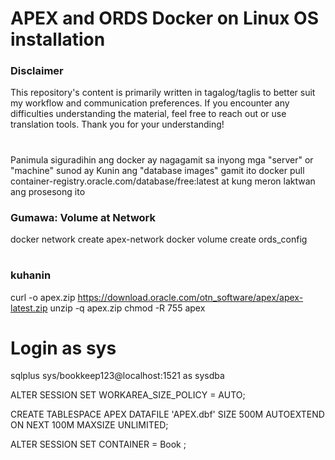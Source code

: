 # APEX and ORDS Docker on Linux OS installation 
### Disclaimer
This repository's content is primarily written in tagalog/taglis to better suit my workflow and communication preferences. If you encounter any difficulties understanding the material, feel free to reach out or use translation tools. Thank you for your understanding!
# 

Panimula siguradihin ang docker ay nagagamit sa inyong mga "server" or "machine" sunod ay Kunin ang "database images" gamit ito docker pull container-registry.oracle.com/database/free:latest at kung meron laktwan ang prosesong ito

### Gumawa: Volume at Network 
docker network create apex-network
docker volume create ords_config
# 

### kuhanin 

curl -o apex.zip https://download.oracle.com/otn_software/apex/apex-latest.zip
unzip -q apex.zip
chmod -R 755 apex

# Login as sys
sqlplus sys/bookkeep123@localhost:1521 as sysdba

ALTER SESSION SET WORKAREA_SIZE_POLICY = AUTO;

CREATE TABLESPACE APEX
DATAFILE 'APEX.dbf'
SIZE 500M
AUTOEXTEND ON NEXT 100M
MAXSIZE UNLIMITED;

ALTER SESSION SET CONTAINER = Book ;
